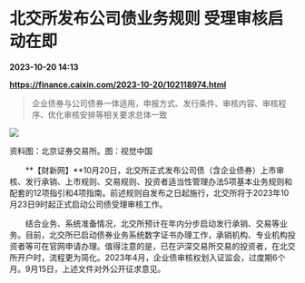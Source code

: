 # 北交所发布公司债业务规则 受理审核启动在即

**2023-10-20 14:13**

**https://finance.caixin.com/2023-10-20/102118974.html**

> 企业债券与公司债券一体适用，申报方式、发行条件、审核内容、审核程序、优化审核安排等相关要求总体一致

  

![](https://img.caixin.com/2023-10-20/169781058097093_840_560.jpg)

资料图：北京证券交易所。图：视觉中国

  

　　**【财新网】**10月20日，北交所正式发布公司债（含企业债券）上市审核、发行承销、上市规则、交易规则、投资者适当性管理办法5项基本业务规则和配套的12项指引和4项指南。前述规则自发布之日起施行，北交所将于2023年10月23日9时起正式启动公司债受理审核工作。

　　结合业务、系统准备情况，北交所预计在年内分步启动发行承销、交易等业务。目前，北交所已启动债券业务系统数字证书办理工作，承销机构、专业机构投资者等可在官网申请办理。值得注意的是，已在沪深交易所交易的投资者，在北交所开户时，流程更为简化。2023年4月，企业债审核权划入证监会，过度期6个月。9月15日，上述文件对外公开征求意见。